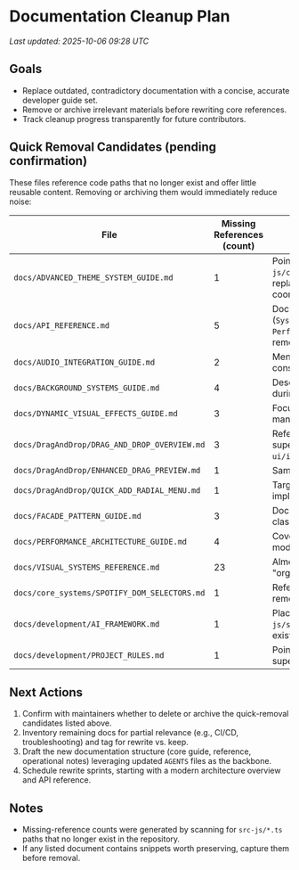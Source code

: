 # Documentation Cleanup Plan

_Last updated: 2025-10-06 09:28 UTC_

## Goals
- Replace outdated, contradictory documentation with a concise, accurate developer guide set.
- Remove or archive irrelevant materials before rewriting core references.
- Track cleanup progress transparently for future contributors.

## Quick Removal Candidates (pending confirmation)
These files reference code paths that no longer exist and offer little reusable content. Removing or archiving them would immediately reduce noise:

| File | Missing References (count) | Notes |
| --- | --- | --- |
| `docs/ADVANCED_THEME_SYSTEM_GUIDE.md` | 1 | Points to `src-js/core/lifecycle/AdvancedThemeSystem.ts`, replaced by consolidated lifecycle coordinator. |
| `docs/API_REFERENCE.md` | 5 | Documents legacy facades (`SystemCoordinator`, `VisualSystemFacade`, `PerformanceAnalyzer`) that were renamed or removed. |
| `docs/AUDIO_INTEGRATION_GUIDE.md` | 2 | Mentions `FluxSpectralAnalyzer` and organic consciousness modules no longer in repo. |
| `docs/BACKGROUND_SYSTEMS_GUIDE.md` | 4 | Describes background systems removed during WebGL consolidation. |
| `docs/DYNAMIC_VISUAL_EFFECTS_GUIDE.md` | 3 | Focuses on effect coordinators and managers that no longer exist. |
| `docs/DragAndDrop/DRAG_AND_DROP_OVERVIEW.md` | 3 | Refers to `src-js/effects/*` modules superseded by `ui/interactions/DragPreviewManager`. |
| `docs/DragAndDrop/ENHANCED_DRAG_PREVIEW.md` | 1 | Same obsolete module path as above. |
| `docs/DragAndDrop/QUICK_ADD_RADIAL_MENU.md` | 1 | Targets deprecated quick-add radial menu implementation. |
| `docs/FACADE_PATTERN_GUIDE.md` | 3 | Documents `SystemCoordinator`/facade classes that were deleted or renamed. |
| `docs/PERFORMANCE_ARCHITECTURE_GUIDE.md` | 4 | Covers removed adaptive performance modules. |
| `docs/VISUAL_SYSTEMS_REFERENCE.md` | 23 | Almost entirely references the retired "organic consciousness" visual stack. |
| `docs/core_systems/SPOTIFY_DOM_SELECTORS.md` | 1 | References `src-js/utils/domCache.ts`, removed during DOM watcher rewrite. |
| `docs/development/AI_FRAMEWORK.md` | 1 | Placeholder referencing `src-js/systems/visual/ComponentName.ts` (never existed). |
| `docs/development/PROJECT_RULES.md` | 1 | Points to `src-js/core/Year3000System.ts`, superseded by `ThemeLifecycleCoordinator`. |

## Next Actions
1. Confirm with maintainers whether to delete or archive the quick-removal candidates listed above.
2. Inventory remaining docs for partial relevance (e.g., CI/CD, troubleshooting) and tag for rewrite vs. keep.
3. Draft the new documentation structure (core guide, reference, operational notes) leveraging updated `AGENTS` files as the backbone.
4. Schedule rewrite sprints, starting with a modern architecture overview and API reference.

## Notes
- Missing-reference counts were generated by scanning for `src-js/*.ts` paths that no longer exist in the repository.
- If any listed document contains snippets worth preserving, capture them before removal.

